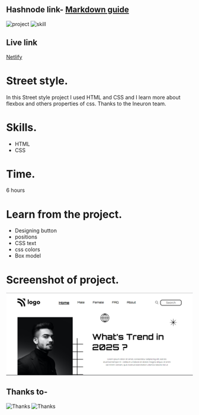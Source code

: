 

## Hashnode link- [Markdown guide](https://img.shields.io/badge/project-developer%20landingpage-green)

![project](https://img.shields.io/badge/project-streetstyle%20homepage-green)
![skill](https://img.shields.io/badge/skill-css-yellow)
## Live link
[Netlify](https://street-style-page1.netlify.app/)

# Street style.
 In this Street style project I used HTML and CSS and I learn more about flexbox and others properties of css. Thanks to the Ineuron team. 
# Skills.
* HTML
* CSS

# Time.
6 hours

# Learn from the project.
* Designing button
* positions
* CSS text
* css colors
* Box model

# Screenshot of project.

![2](./screenshot/street%20page.PNG)

## Thanks to-
![Thanks](https://img.shields.io/badge/Thanks-Hitesh%20choudhary-yellowgreen)
![Thanks](https://img.shields.io/badge/Thanks-Ineuron-green)


